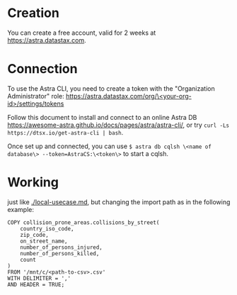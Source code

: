 # Creation

You can create a free account, valid for 2 weeks at https://astra.datastax.com.

# Connection

To use the Astra CLI, you need to create a token with the "Organization Administrator" role: [https://astra.datastax.com/org/\<your-org-id\>/settings/tokens]()

Follow this document to install and connect to an online Astra DB https://awesome-astra.github.io/docs/pages/astra/astra-cli/, or try `curl -Ls https://dtsx.io/get-astra-cli | bash`.

Once set up and connected, you can use `$ astra db cqlsh \<name of database\> --token=AstraCS:\<token\>` to start a cqlsh.

# Working

just like [./local-usecase.md](local-usecase), but changing the import path as in the following example:

```cql
COPY collision_prone_areas.collisions_by_street(
    country_iso_code, 
    zip_code, 
    on_street_name, 
    number_of_persons_injured, 
    number_of_persons_killed, 
    count
) 
FROM '/mnt/c/<path-to-csv>.csv'
WITH DELIMITER = ',' 
AND HEADER = TRUE;
```